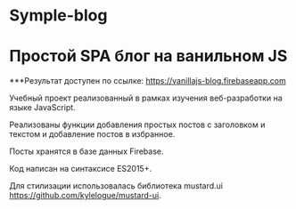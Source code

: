 # Symple-blog

# Простой SPA блог на ванильном JS
***Результат доступен по ссылке: https://vanillajs-blog.firebaseapp.com

Учебный проект реализованный в рамках изучения веб-разработки на языке JavaScript.

Реализованы функции добавления простых постов с заголовком и текстом и добавление постов в избранное.

Посты хранятся в базе данных Firebase. 

Код написан на синтаксисе ES2015+.

Для стилизации использовалась библиотека mustard.ui https://github.com/kylelogue/mustard-ui.
